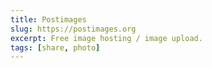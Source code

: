```yaml
---
title: Postimages
slug: https://postimages.org
excerpt: Free image hosting / image upload.
tags: [share, photo]
---
```

